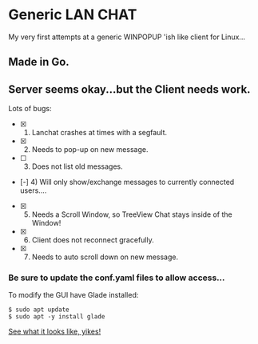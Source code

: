 # Generic LAN CHAT 
My very first attempts at a generic WINPOPUP 'ish like client for Linux...

## Made in Go.

## Server seems okay...but the Client needs work.

Lots of bugs: 


- [x] 1) Lanchat crashes at times with a segfault.
- [x] 2) Needs to pop-up on new message.
- [ ] 3) Does not list old messages. 
- [-] 4) Will only show/exchange messages to currently connected users....
- [x] 5) Needs a Scroll Window, so TreeView Chat stays inside of the Window!
- [x] 6) Client does not reconnect gracefully.
- [x] 7) Needs to auto scroll down on new message.

### Be sure to update the conf.yaml files to allow access...

To modify the GUI have Glade installed:
```
$ sudo apt update
$ sudo apt -y install glade
```

[See what it looks like, yikes!](LanChat-Client.png)
